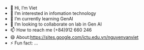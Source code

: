 - 👋 Hi, I’m Viet
- 👀 I’m interested in  infomation technology
- 🌱 I’m currently learning GenAI
- 💞️ I’m looking to collaborate on lab in Gen AI
- 📫 How to reach me (+84)912 660 246
- 😄 About:https://sites.google.com/ictu.edu.vn/nguyenvanviet
- ⚡ Fun fact: ...

<!---
nguyenvanvietictu/nguyenvanvietictu is a ✨ special ✨ repository because its `README.md` (this file) appears on your GitHub profile.
You can click the Preview link to take a look at your changes.
--->
